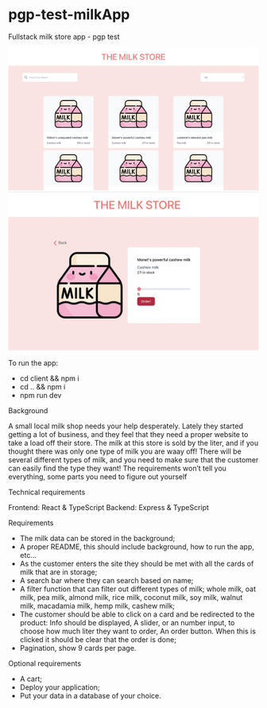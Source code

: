 # pgp-test-milkApp
Fullstack milk store app - pgp test

![Screenshot Landing Page](Screenshot.png)
![Screenshot Product Page](Screenshot1.png)

To run the app:
- cd client && npm i
- cd .. && npm i
- npm run dev

Background

A small local milk shop needs your help desperately. Lately they started getting a lot of business, and they feel that they need a proper website to take a load off their store. The milk at this store is sold by the liter, and if you thought there was only one type of milk you are waay off! There will be several different types of milk, and you need to make sure that the customer can easily find the type they want! The requirements won’t tell you everything, some parts you need to figure out yourself

Technical requirements

Frontend: React & TypeScript
Backend: Express & TypeScript

Requirements

- The milk data can be stored in the background;
- A proper README, this should include background, how to run the app, etc… 
- As the customer enters the site they should be met with all the cards of milk that are in storage;
- A search bar where they can search based on name;
- A filter function that can filter out different types of milk; whole milk, oat milk, pea milk, almond milk, rice milk, coconut milk, soy milk, walnut milk, macadamia milk, hemp milk, cashew milk;
- The customer should be able to click on a card and be redirected to the product:
Info should be displayed,
A slider, or an number input, to choose how much liter they want to order,
An order button. When this is clicked it should be clear that the order is done;
- Pagination, show 9 cards per page.

Optional requirements

- A cart;
- Deploy your application;
- Put your data in a database of your choice.






